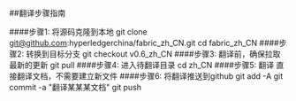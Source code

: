 ##翻译步骤指南

####步骤1: 将源码克隆到本地
    git clone git@github.com:hyperledgerchina/fabric_zh_CN.git
    cd fabric_zh_CN
####步骤2: 转换到目标分支
    git checkout v0.6_zh_CN
####步骤3: 翻译前，确保拉取最新的更新
    git pull
####步骤4: 进入待翻译目录
    cd zh_CN
####步骤5: 翻译
    直接翻译文档，不需要建立新文件
####步骤6: 将翻译推送到github
    git add -A
    git commit -a "翻译某某某文档"
    git push
